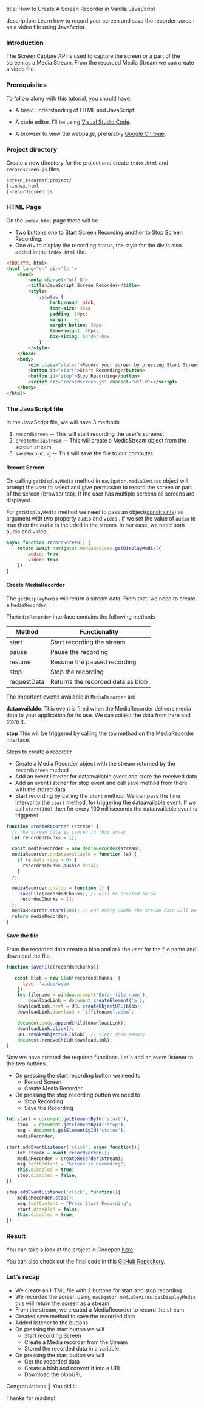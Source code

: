 title: How to Create A Screen Recorder in Vanilla JavaScript

description: Learn how to record your screen and save the recorder screen as a video file using JavaScript.

### Introduction
The Screen Capture API is used to capture the screen or a part of the screen as a Media Stream. From the recorded Media Stream we can create a video file.

### Prerequisites

To follow along with this tutorial, you should have:

-   A basic understanding of HTML and JavaScript.

-   A code editor. I’ll be using  [Visual Studio Code](https://code.visualstudio.com/download).

-   A browser to view the webpage, preferably  [Google Chrome](https://www.google.com/intl/en_in/chrome/).

### Project directory

Create a new directory for the project and create   `index.html`  and  `recordscreen.js` files.

```bash
screen_recorder_project/
|-index.html
|-recordscreen.js
```

### HTML Page
On the `index.html` page there will be
* Two buttons one to Start Screen Recording another to Stop Screen Recording.
* One `div` to display the recording status, the style for the div is also added in the `index.html` file.

```html
<!DOCTYPE html>
<html lang="en" dir="ltr">
    <head>
        <meta charset="utf-8">
        <title>JavaScript Screen Recorder</title>
        <style>
            .status {
                background: pink;
                font-size: 30px;
                padding: 10px;
                margin : 0;
                margin-bottom: 30px;
                line-height: 40px;
                box-sizing: border-box;
            }
        </style>
    </head>
    <body>
        <div class="status">Record your screen by pressing Start Screen Recording </div>
        <button id="start">Start Recording</button>
        <button id="stop">Stop Recording</button>
        <script src="recordscreen.js" charset="utf-8"></script>
    </body>
</html>
```
### The JavaScript file

In the JavaScript file, we will have 3 methods
1. `recordScreen` -- This will start recording the user's screens.
2. `createMediaStream` -- This will create a MediaStream object from the screen stream.
3. `saveRecording` -- This will save the file to our computer.

#### Record Screen

On calling `getDisplayMedia` method in `navigator.mediaDevices` object will prompt the user to select and give permission to record the screen or part of the screen (browser tab). If the user has multiple screens all screens are displayed.

For `getDisplayMedia`  method we need to pass an object([constraints](https://developer.mozilla.org/en-US/docs/Web/API/MediaDevices/getDisplayMedia#parameters)) as argument  with two property `audio` and `video` . If we set the value of `audio` to true then the audio is included in the stream.  In our case, we need both audio and video.

```js
async function recordScreen() {
	return await navigator.mediaDevices.getDisplayMedia({
		audio: true,
		video: true
	});
}
```

#### Create MediaRecorder

The `getDisplayMedia` will return a stream data. From that, we need to create a `MediaRecorder`.

 The`MediaRecorder` interface contains the following methods

|Method   	  | Functionality                		 |
|-------------|--------------------------------------|
|start  	  |  Start recording the stream 		 |
|pause  	  |  Pause the recording        		 |
|resume 	  |  Resume the paused recording		 |
|stop         |  Stop the recording			   		 |
|requestData  |  Returns the recorded data as blob   |

The important events available in `MediaRecorder` are

**dataavailable**:
This event is fired when the MediaRecorder delivers media data to your application for its use. We can collect the data from here and store it.

**stop**
This will be triggered by calling the top method on the MediaRecorder interface.

Steps to create a recorder
 * Create a Media Recorder object with the stream returned by the `recordScreen` method
 * Add an event listener for dataavailable event and store the received data
 * Add an event listener for stop event and call save method from there with the stored data
 * Start recording by calling the `start` method. We can pass the time interval to the `start` method,  for triggering the dataavailable event. If we call `start(100)` then for every 100 milliseconds the dataavailable event is triggered.

```js
function createRecorder (stream) {
  // the stream data is stored in this array
  let recordedChunks = [];

  const mediaRecorder = new MediaRecorder(stream);
  mediaRecorder.ondataavailable = function (e) {
    if (e.data.size > 0) {
      recordedChunks.push(e.data);
    }  
  };

  mediaRecorder.onstop = function () {
     saveFile(recordedChunks); // will be created below
     recordedChunks = [];
  };
  mediaRecorder.start(200); // For every 200ms the stream data will be stored in a separate chunk.
  return mediaRecorder;
}
```

#### Save the file

From the recorded data create a blob and ask the user for the file name and download the file.

```js
function saveFile(recordedChunks){

   const blob = new Blob(recordedChunks, {
      type: 'video/webm'
    });
    let filename = window.prompt('Enter file name'),
        downloadLink = document.createElement('a');
    downloadLink.href = URL.createObjectURL(blob);
    downloadLink.download = `${filename}.webm`;

    document.body.appendChild(downloadLink);
    downloadLink.click();
    URL.revokeObjectURL(blob); // clear from memory
    document.removeChild(downloadLink);
}
```

Now we have created the required functions. Let's add an event listener to the two buttons.
* On pressing the start recording button we need to  
  * Record Screen
  * Create Media Recorder
*  On pressing the stop recording button we need to
    * Stop Recording
    * Save the Recording

```js
let start = document.getElementById('start'),
    stop  = document.getElementById('stop'),
    msg = document.getElementById("status"),
    mediaRecorder;

start.addEventListener('click', async function(){
    let stream = await recordScreen();
    mediaRecorder = createRecorder(stream);
    msg.textContent = "Screen is Recording";
    this.disabled = true;
    stop.disabled = false;
})

stop.addEventListener('click', function(){
    mediaRecorder.stop();
    msg.textContent = "Press Start Recording";
    start.disabled = false;
    this.disabled = true;
})
```

### Result
You can take a look at the project in Codepen  [here](https://codepen.io/JAGATHISH1123/pen/rNyXgeP?editors=1010).

You can also check out the final code in this [GitHub Repository](https://github.com/Jagathishrex/screenrecorder).

### Let’s recap

- We create an HTML file with 2 buttons for start and stop recording
- We recorded the screen using  `navigator.mediaDevices.getDisplayMedia` this will return the screen as a stream
- From the stream, we created a MediaRecorder to record the stream
- Created save method to save the recorded data
- Added listener to the buttons
- On pressing the start button we  will
  - Start recording Screen  
  - Create a Media recorder from the Stream
  - Stored the recorded data in a variable
- On pressing the start button we  will
  - Get the recorded data
  - Create a blob and convert it into a URL
  - Download the blobURL

Congratulations 🎉  You did it.

Thanks for reading!
